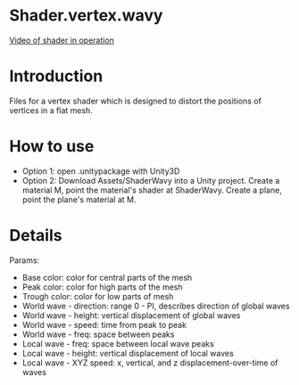 # Shader.vertex.wavy

[Video of shader in operation](https://youtu.be/zh7mAoxVeFw)

# Introduction
Files for a vertex shader which is designed to distort the positions of vertices in a flat mesh.

# How to use
* Option 1: open .unitypackage with Unity3D
* Option 2: Download Assets/ShaderWavy into a Unity project. Create a material M, point the material's shader at ShaderWavy. Create a plane, point the plane's material at M.

# Details
Params:
* Base color: color for central parts of the mesh
* Peak color: color for high parts of the mesh
* Trough color: color for low parts of mesh
* World wave - direction: range 0 - PI, describes direction of global waves
* World wave - height: vertical displacement of global waves
* World wave - speed: time from peak to peak
* World wave - freq: space between peaks
* Local wave - freq: space between local wave peaks
* Local wave - height: vertical displacement of local waves
* Local wave - XYZ speed: x, vertical, and z displacement-over-time of waves
